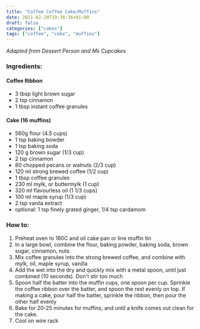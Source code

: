 ```yaml
---
title: "Coffee Coffee Cake/Muffins"
date: 2021-02-20T19:38:16+01:00
draft: false
categories: ["cakes"]
tags: ["coffee", "cake", "muffins"]
---
```


_Adapted from Dessert Person and Ms Cupcakes_

### Ingredients:

#### Coffee Ribbon

* 3 tbsp light brown sugar
* 2 tsp cinnamon
* 1 tbsp instant coffee granules

#### Cake (16 muffins)

* 560g flour (4.5 cups)
* 1 tsp baking bowder
* 1 tsp baking soda
* 120 g brown sugar (1/3 cup)
* 2 tsp cinnamon
* 80 chopped pecans or walnuts (2/3 cup)
* 120 ml strong brewed coffee (1/2 cup)
* 1 tbsp coffee granules
* 230 ml mylk, or buttermylk (1 cup)
* 320 ml flavourless oil (1 1/3 cups)
* 100 ml maple syrup (1/3 cup)
* 2 tsp vanila extract
* optional: 1 tsp finely grated ginger, 1/4 tsp cardamom 

### How to:

1. Preheat oven to 180C and oil cake pan or line muffin tin
2. In a large bowl, combine the flour, baking powder, baking soda, brown sugar, cinnamon, nuts
3. Mix coffee granules into the strong brewed coffee, and combine with mylk, oil, maple syrup, vanilla
4. Add the wet into the dry and quickly mix with a metal spoon, until just combined (10 seconds). Don't stir too much
5. Spoon half the batter into the muffin cups, one spoon per cup. Sprinkle the coffee ribbon over the batter, and spoon the rest evenly on top. If making a cake, pour half the batter, sprinkle the ribbon, then pour the other half evenly
6. Bake for 20-25 minutes for muffins, and until a knife comes out clean for the cake.
7. Cool on wire rack
